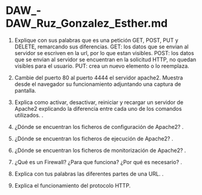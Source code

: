 # DAW_-DAW_Ruz_Gonzalez_Esther.md
1. Explique con sus palabras que es una petición GET, POST, PUT y DELETE,
remarcando sus diferencias.
GET: los datos que se envian al servidor se escriven en la url, por lo que estan visibles.
POST: los datos que se envian al servidor se encuentran en la solicitud HTTP, no quedan visibles para el usuario.
PUT: crea un nuevo elemento o lo reemplaza.


2. Cambie del puerto 80 al puerto 4444 el servidor apache2. Muestra desde el navegador
su funcionamiento adjuntando una captura de pantalla.



3. Explica como activar, desactivar, reiniciar y recargar un servidor de Apache2
explicando la diferencia entre cada uno de los comandos utilizados.
.
4. ¿Dónde se encuentran los ficheros de configuración de Apache2?
.
5. ¿Dónde se encuentran los ficheros de ejecución de Apache2?
.
6. ¿Dónde se encuentran los ficheros de monitorización de Apache2?
.
7. ¿Qué es un Firewall? ¿Para que funciona? ¿Por qué es necesario?
.
8. Explica con tus palabras las diferentes partes de una URL.
.
9. Explica el funcionamiento del protocolo HTTP.
